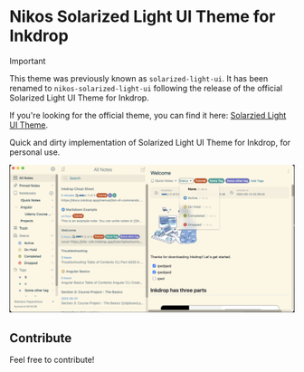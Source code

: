 # Nikos Solarized Light UI Theme for Inkdrop

> [!IMPORTANT]
> This theme was previously known as `solarized-light-ui`.
> It has been renamed to `nikos-solarized-light-ui` following the release of the official Solarized Light UI Theme for Inkdrop.
>
> If you're looking for the official theme, you can find it here: [Solarzied Light UI Theme](https://github.com/inkdropapp/solarized-light-ui).

Quick and dirty implementation of Solarized Light UI Theme for Inkdrop, for personal use.

![ui preview](preview.png)

## Contribute

Feel free to contribute!
